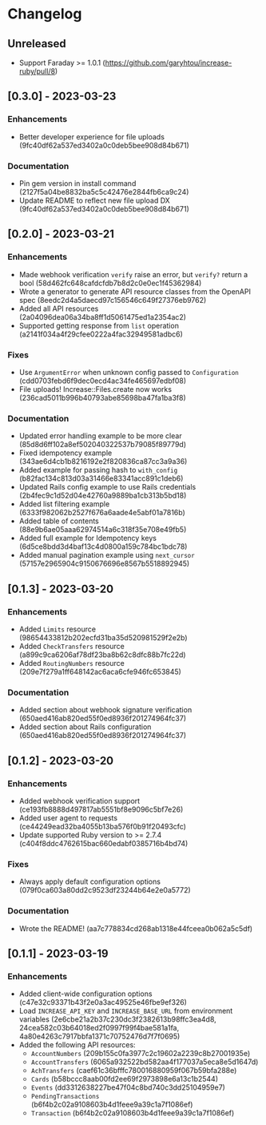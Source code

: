 # Changelog

## Unreleased

- Support Faraday >= 1.0.1 (https://github.com/garyhtou/increase-ruby/pull/8)

## [0.3.0] - 2023-03-23

### Enhancements

- Better developer experience for file uploads (9fc40df62a537ed3402a0c0deb5bee908d84b671)

### Documentation

- Pin gem version in install command (2127f5a04be8832ba5c5c42476e2844fb6ca9c24)
- Update README to reflect new file upload DX (9fc40df62a537ed3402a0c0deb5bee908d84b671)


## [0.2.0] - 2023-03-21

### Enhancements

- Made webhook verification `verify` raise an error, but `verify?` return a bool (58d462fc648cafdcfdb7b8d2c0e0ec1f45362984)
- Wrote a generator to generate API resource classes from the OpenAPI spec (8eedc2d4a5daecd97c156546c649f27376eb9762)
- Added all API resources (2a04096dea06a34ba8ff1d5061475ed1a2354ac2)
- Supported getting response from `list` operation (a2141f034a4f29cfee0222a4fac32949581adbc6)

### Fixes

- Use `ArgumentError` when unknown config passed to `Configuration` (cdd0703febd6f9dec0ecd4ac34fe465697edbf08)
- File uploads! Increase::Files.create now works (236cad5011b996b40793abe85698ba47fa1ba3f8)

### Documentation

- Updated error handling example to be more clear (85d8d6ff102a8ef502040322537b79085f89779d)
- Fixed idempotency example (343ae6d4cb1b8216192e2f820836ca87cc3a9a36)
- Added example for passing hash to `with_config` (b82fac134c813d03a31466e83341acc891c1deb6)
- Updated Rails config example to use Rails credentials (2b4fec9c1d52d04e42760a9889ba1cb313b5bd18)
- Added list filtering example (6333f982062b2527f676a6aade4e5abf01a7816b)
- Added table of contents (88e9b6ae05aaa62974514a6c318f35e708e49fb5)
- Added full example for Idempotency keys (6d5ce8bdd3d4baf13c4d0800a159c784bc1bdc78)
- Added manual pagination example using `next_cursor` (57157e2965904c9150676696e8567b5518892945)


## [0.1.3] - 2023-03-20

### Enhancements

- Added `Limits` resource (98654433812b202ecfd31ba35d520981529f2e2b)
- Added `CheckTransfers` resource (a899c9ca6206af78df23ba8b62c8dfc88b7fc22d)
- Added `RoutingNumbers` resource (209e7f279a1ff648142ac6aca6cfe946fc653845)

### Documentation

- Added section about webhook signature verification (650aed416ab820ed55f0ed8936f201274964fc37)
- Added section about Rails configuration (650aed416ab820ed55f0ed8936f201274964fc37)

## [0.1.2] - 2023-03-20

### Enhancements

- Added webhook verification support (ce193fb8888d497817ab5551bf8e9096c5bf7e26)
- Added user agent to requests (ce44249ead32ba4055b13ba576f0b91f20493cfc)
- Update supported Ruby version to >= 2.7.4 (c404f8ddc4762615bac660edabf0385716b4bd74)

### Fixes

- Always apply default configuration options (079f0ca603a80dd2c9523df23244b64e2e0a5772)

### Documentation

- Wrote the README! (aa7c778834cd268ab1318e44fceea0b062a5c5df)


## [0.1.1] - 2023-03-19

### Enhancements
- Added client-wide configuration options (c47e32c93371b43f2e0a3ac49525e46fbe9ef326)
- Load `INCREASE_API_KEY` and `INCREASE_BASE_URL` from environment variables (2e6cbe21a2b37c230dc3f2382613b98ffc3ea4d8, 24cea582c03b64018ed2f0997f99f4bae581a1fa, 4a80e4263c7917bbfa1371c70752476d7f7f0695)
- Added the following API resources:
  - `AccountNumbers` (209b155c0fa3977c2c19602a2239c8b27001935e)
  - `AccountTransfers` (6065a932522bd582aa4f177037a5eca8e5d1647d)
  - `AchTransfers` (caef61c36bfffc780016880959f067b59bfa288e)
  - `Cards` (b58bccc8aab00fd2ee69f2973898e6a13c1b2544)
  - `Events` (dd3312638227be47f04c8bd740c3dd25104959e7)
  - `PendingTransactions` (b6f4b2c02a9108603b4d1feee9a39c1a7f1086ef)
  - `Transaction` (b6f4b2c02a9108603b4d1feee9a39c1a7f1086ef)
